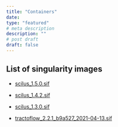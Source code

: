 ```yaml
---
title: "Containers"
date:
type: "featured"
# meta description
description: ""
# post draft
draft: false
---
```


## List of singularity images

- <a href="containers/scilus_1.5.0.sif" download="containers/scilus_1.5.0.sif">scilus_1.5.0.sif</a>

- <a href="containers/scilus_1.4.2.sif" download="containers/scilus_1.4.2.sif">scilus_1.4.2.sif</a>

- <a href="containers/scilus_1.3.0.sif" download="containers/scilus_1.3.0.sif">scilus_1.3.0.sif</a>

- <a href="containers/tractoflow_2.2.1_b9a527_2021-04-13.sif" download="containers/tractoflow_2.2.1_b9a527_2021-04-13.sif">tractoflow_2.2.1_b9a527_2021-04-13.sif</a>
